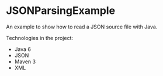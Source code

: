 JSONParsingExample
==================

An example to show how to read a JSON source file with Java.

Technologies in the project:
* Java 6
* JSON
* Maven 3
* XML